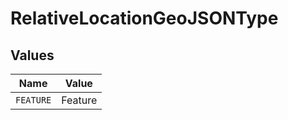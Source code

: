 # RelativeLocationGeoJSONType


## Values

| Name      | Value     |
| --------- | --------- |
| `FEATURE` | Feature   |